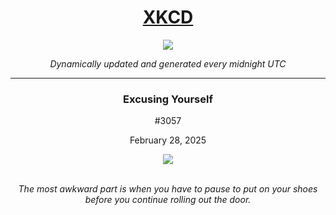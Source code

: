 
<h1 align="center"><a href="https://xkcd.com">XKCD</a></h1>
<div align="center">
    <img src="https://img.shields.io/github/last-commit/ShashashankThakur/XKCD?label=last%20updated" />
</div>

<p align="center"><i>Dynamically updated and generated every midnight UTC</i></p>
<hr>
<div align="center">
    <h3><strong>Excusing Yourself</strong></h3>
    <p>#3057</p>
    <p>February 28, 2025</p>
    <img src="https://imgs.xkcd.com/comics/excusing_yourself.png">
    <br></br>
    <p><i>The most awkward part is when you have to pause to put on your shoes before you continue rolling out the door.</i></p>
</div>
